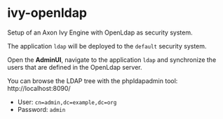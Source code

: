 # ivy-openldap

Setup of an Axon Ivy Engine with OpenLdap as security system.

The application `ldap` will be deployed to the `default` security system.

Open the __AdminUI__, navigate to the application `ldap` and synchronize the users that are defined in the OpenLdap server.

You can browse the LDAP tree with the phpldapadmin tool: http://localhost:8090/

* User: `cn=admin,dc=example,dc=org`
* Password: `admin`
